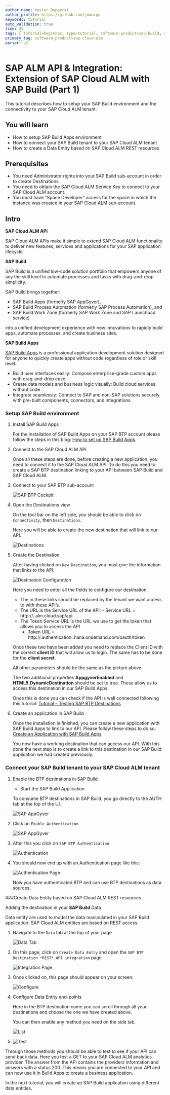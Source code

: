 ```yaml
---
author_name: Xavier Dupeyrat
author_profile: https://github.com/jmmargo
keywords: tutorial
auto_validation: true
time: 25
tags: [ tutorial>beginner, type>tutorial, software-product>sap-build, software-product>sap-build-apps--enterprise-edition ]
primary_tag: software-product>sap-cloud-alm
parser: v2
---
```


# SAP ALM API & Integration: Extension of SAP Cloud ALM with SAP Build (Part 1)
<!-- description --> This tutorial describes how to setup your SAP Build environment and the connectivity to your SAP Cloud ALM tenant.


## You will learn
- How to setup SAP Build Apps environment
- How to connect your SAP Build tenant to your SAP Cloud ALM tenant
- How to create a Data Entity based on SAP Cloud ALM REST resources

## Prerequisites
- You need Administrator rights into your SAP Build sub-account in order to create Destinations.
- You need to obtain the SAP Cloud ALM Service Key to connect to your SAP Cloud ALM account.
- You must have "Space Developer" access for the space in which the instance was created in your SAP Cloud ALM sub-account.


## Intro
**SAP Cloud ALM API**

SAP Cloud ALM APIs make it simple to extend SAP Cloud ALM functionality to deliver new features, services and applications for your SAP application lifecycle.

**SAP Build**

SAP Build is a unified low-code solution portfolio that empowers anyone of any the skill level to automate processes and tasks with drag-and-drop simplicity.

SAP Build brings together:

- SAP Build Apps (formerly SAP AppGyver),
- SAP Build Process Automation (formerly SAP Process Automation), and
- SAP Build Work Zone (formerly SAP Work Zone and SAP Launchpad service)

into a unified development experience with new innovations to rapidly build apps, automate processes, and create business sites.

**SAP Build Apps**

[SAP Build Apps](https://www.sap.com/products/technology-platform/no-code-app-builder.html) is a professional application development solution designed for anyone to quickly create apps without code regardless of role or skill level.

- Build user interfaces easily: Compose enterprise-grade custom apps with drag-and-drop ease.
- Create data models and business logic visually: Build cloud services without code .
- Integrate seamlessly: Connect to SAP and non-SAP solutions securely with pre-built components, connectors, and integrations.


### Setup SAP Build environment

1.  Install SAP Build Apps
   
     For the installation of SAP Build Apps on your SAP BTP account please follow the steps in this blog: [How to set up SAP Build Apps](https://blogs.sap.com/2021/12/16/how-to-set-up-appgyver-in-your-business-technology-platform-subaccount/).

2.  Connect to the SAP Cloud ALM API
   
     Once all these steps are done, before creating a new application, you need to connect it to the SAP Cloud ALM API. To do this you need to create a SAP BTP destination linking to your API between SAP Build and SAP Cloud ALM.

3.  Connect to your SAP BTP sub-account

     ![SAP BTP Cockpit](NewPic4.png)

4.  Open the Destinations view

     On the tool bar on the left side, you should be able to click on `Connectivity`, then `Destinations`.

     Here you will be able to create the new destination that will link to our API.

     ![Destinations](Picture-2-2.jpg)

5.  Create the Destination
    
     After having clicked on `New Destination`, you must give the information that links to the API.

     ![Destination Configuration](Picture-2-8.png)

     Here you need to enter all the fields to configure our destination.

      - The <tenant> in these links should be replaced by the tenant we want access to with these API’s.
      -  The URL is the Service URL of the API:
        - Service URL = http://<tenant>.<region>.alm.cloud.sap/api
      - The Token Service URL is the URL we use to get the token that allows you to access the API
        - Token URL = http://<tenant>.authentication.<region>.hana.ondemand.com/oauth/token

     Once these two have been added you need to replace the Client ID with the correct **client ID** that will allow us to login. The same has to be done for the **client secret**.

     All other parameters should be the same as the picture above.

     The two additional properties **AppgyverEnabled** and **HTML5.DynamicDestination** should be set to true. These allow us to access this destination in our SAP Build Apps.

     Once this is done you can check if the API is well connected following this tutorial: [Tutorial – Testing SAP BTP Destinations](https://community.sap.com/media/sap-tech-bytes/tutorial---testing-sap-btp-destinations)

6.  Create an application in SAP Build

     Once the installation is finished, you can create a new application with SAP Build Apps to link to our API. Please follow these steps to do so: [Create an Application with SAP Build Apps](appgyver-create-application)

     You now have a working destination that can access our API. With this done the next step is to create a link to this destination in our SAP Build application we had created previously.

### Connect your SAP Build tenant to your SAP Cloud ALM tenant

1. Enable the BTP destinations in SAP Build

     - Start the SAP Build Application

    To consume BTP destinations in SAP Build, you go directly to the AUTH tab at the top of the UI.

    ![SAP AppGyver](Picture-3-1.jpg)

2.  Click on `Enable Authentication`
  
    ![SAP AppGyver](Picture-4-2.jpg)

3. After this you click on `SAP BTP Authentication`

    ![Authentication](Picture-5-1.jpg)

4. You should now end up with an Authentication page like this:

    ![Authentication Page](Picture-6-3.jpg)

    Now you have authenticated BTP and can use BTP destinations as data sources.

###Create Data Entity based on SAP Cloud ALM REST resources

Adding the destination in your **SAP Build** Data

Data entity are used to model the data manipulated in your SAP Build application.  SAP Cloud ALM entities are based on REST access.

1. Navigate to the `Data` tab at the top of your page

    ![Data Tab](Picture-7.jpg)

2. On this page, click on `Create Data Entry` and open the `SAP BTP Destination *REST* API integration` page

    ![Integration Page](Picture-8.jpg)

3. Once clicked on, this page should appear on your screen:

    ![Configure](Picture-9.jpg)

4. Configure Data Entity end-points

    Here in the BTP destination name you can scroll through all your destinations and choose the one we have created above.

    You can then enable any method you need on the side tab.

    ![List](Picture-10.jpg)

5.  ![Test](Picture-11.jpg)

Through those methods you should be able to test to see if your API can send back data. Here you test a GET to your SAP Cloud ALM analytics provider. The answer from the API contains the providers information and answers with a status 200. This means you are connected to your API and can now use it in Build Apps to create a business application.

In the next tutorial, you will create an SAP Build application using different data entities.
